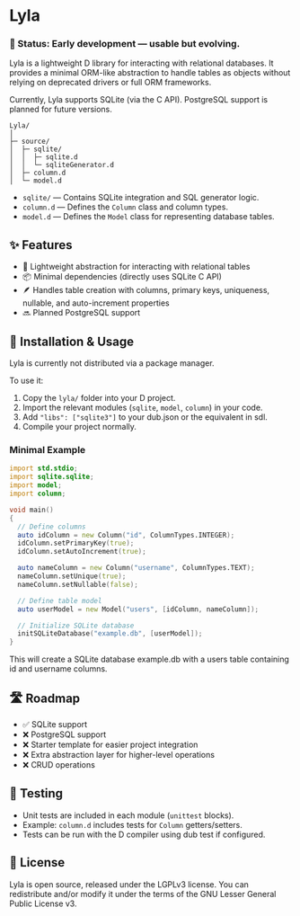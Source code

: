 # Lyla

### 🚧 Status: Early development — usable but evolving.

Lyla is a lightweight D library for interacting with relational databases.
It provides a minimal ORM-like abstraction to handle tables as objects without relying on deprecated drivers or full ORM frameworks.

Currently, Lyla supports SQLite (via the C API). PostgreSQL support is planned for future versions.

```
Lyla/
│
├─ source/
│  ├─ sqlite/
│  │  ├─ sqlite.d
│  │  └─ sqliteGenerator.d
│  ├─ column.d
│  └─ model.d
```
- ```sqlite/``` — Contains SQLite integration and SQL generator logic.
- ```column.d``` — Defines the ```Column``` class and column types.
- ```model.d``` — Defines the ```Model``` class for representing database tables.

## ✨ Features
- 🎯 Lightweight abstraction for interacting with relational tables
- 📦 Minimal dependencies (directly uses SQLite C API)
- 🪶 Handles table creation with columns, primary keys, uniqueness, nullable, and auto-increment properties
- 🔜 Planned PostgreSQL support

## 🚀 Installation & Usage
Lyla is currently not distributed via a package manager.

To use it:

1. Copy the ```lyla/``` folder into your D project.
2. Import the relevant modules (```sqlite```, ```model```, ```column```) in your code.
3. Add ```"libs": ["sqlite3"]``` to your dub.json or the equivalent in sdl.
5. Compile your project normally.

### Minimal Example
```d
import std.stdio;
import sqlite.sqlite;
import model;
import column;

void main()
{
  // Define columns
  auto idColumn = new Column("id", ColumnTypes.INTEGER);
  idColumn.setPrimaryKey(true);
  idColumn.setAutoIncrement(true);

  auto nameColumn = new Column("username", ColumnTypes.TEXT);
  nameColumn.setUnique(true);
  nameColumn.setNullable(false);

  // Define table model
  auto userModel = new Model("users", [idColumn, nameColumn]);

  // Initialize SQLite database
  initSQLiteDatabase("example.db", [userModel]);
}
```

This will create a SQLite database example.db with a users table containing id and username columns.

## 🛣️ Roadmap
- ✅ SQLite support
- ❌ PostgreSQL support
- ❌ Starter template for easier project integration
- ❌ Extra abstraction layer for higher-level operations
- ❌ CRUD operations

## 🧪 Testing
- Unit tests are included in each module (```unittest``` blocks).
- Example: ```column.d``` includes tests for ```Column``` getters/setters.
- Tests can be run with the D compiler using dub test if configured.

## 📜 License

Lyla is open source, released under the LGPLv3 license.
You can redistribute and/or modify it under the terms of the GNU Lesser General Public License v3.
